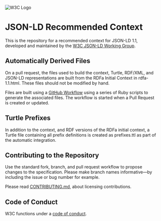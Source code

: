 
![W3C Logo](https://www.w3.org/Icons/w3c_home)

# JSON-LD Recommended Context

This is the repository for a recommended context for JSON-LD 1.1, developed and maintained by the [W3C JSON-LD Working Group](https://www.w3.org/2018/json-ld-wg/).

## Automatically Derived Files

On a pull request, the files used to build the context, Turtle, RDF/XML, and JSON-LD representations are built from the RDFa Initial Context in rdfa-1.1.html. These files should not be modified by hand.

Files are built using a [GitHub Workflow](https://developer.github.com/v3/actions/workflows/) using a series of Ruby scripts to generate the associated files. The workflow is started when a Pull Request is created or updated.

## Turtle Prefixes

In addition to the context, and RDF versions of the RDFa initial context, a Turtle file containing all prefix definitions is created as prefixes.ttl as part of the automatic integration.

## Contributing to the Repository

Use the standard fork, branch, and pull request workflow to propose changes to the specification. Please make branch names informative—by including the issue or bug number for example.

Please read [CONTRIBUTING.md](CONTRIBUTING.md), about licensing contributions.

## Code of Conduct

W3C functions under a [code of conduct](https://www.w3.org/Consortium/cepc/).
